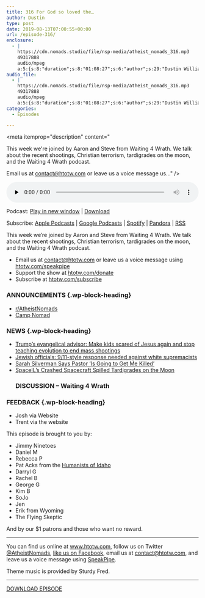 ```yaml
---
title: 316 For God so loved the…
author: Dustin
type: post
date: 2019-08-13T07:00:55+00:00
url: /episode-316/
enclosure:
  - |
    https://cdn.nomads.studio/file/nsp-media/atheist_nomads_316.mp3
    49317888
    audio/mpeg
    a:5:{s:8:"duration";s:8:"01:08:27";s:6:"author";s:29:"Dustin Williams, Aaron, Steve";s:8:"explicit";s:1:"1";s:13:"episode_title";s:23:"For God so loved the...";s:10:"episode_no";s:3:"316";}
audio_file:
  - |
    https://cdn.nomads.studio/file/nsp-media/atheist_nomads_316.mp3
    49317888
    audio/mpeg
    a:5:{s:8:"duration";s:8:"01:08:27";s:6:"author";s:29:"Dustin Williams, Aaron, Steve";s:8:"explicit";s:1:"1";s:13:"episode_title";s:23:"For God so loved the...";s:10:"episode_no";s:3:"316";}
categories:
  - Episodes

---
```

<div itemscope itemtype="http://schema.org/AudioObject">
  <meta itemprop="name" content="316 For God so loved the&#8230;" />
  
  <meta itemprop="uploadDate" content="2019-08-13T01:00:55-06:00" />
  
  <meta itemprop="encodingFormat" content="audio/mpeg" />
  
  <meta itemprop="duration" content="PT1H08M27S" />
  
  <meta itemprop="description" content="


This week we're joined by Aaron and Steve from Waiting 4 Wrath. We talk about the recent shootings, Christian terrorism, tardigrades on the moon, and the Waiting 4 Wrath podcast.








Email us at contact@htotw.com or leave us a voice message us..." />
  
  <meta itemprop="contentUrl" content="https://dts.podtrac.com/redirect.mp3/cdn.nomads.studio/file/nsp-media/atheist_nomads_316.mp3" />
  
  <meta itemprop="contentSize" content="47.0" />
  
  <div class="powerpress_player" id="powerpress_player_8579">
    <audio class="wp-audio-shortcode" id="audio-3971-323" preload="none" style="width: 100%;" controls="controls"><source type="audio/mpeg" src="https://dts.podtrac.com/redirect.mp3/cdn.nomads.studio/file/nsp-media/atheist_nomads_316.mp3?_=323" /><a href="https://dts.podtrac.com/redirect.mp3/cdn.nomads.studio/file/nsp-media/atheist_nomads_316.mp3">https://dts.podtrac.com/redirect.mp3/cdn.nomads.studio/file/nsp-media/atheist_nomads_316.mp3</a></audio>
  </div>
</div>

<p class="powerpress_links powerpress_links_mp3">
  Podcast: <a href="https://dts.podtrac.com/redirect.mp3/cdn.nomads.studio/file/nsp-media/atheist_nomads_316.mp3" class="powerpress_link_pinw" target="_blank" title="Play in new window" onclick="return powerpress_pinw('https://htotw.com/?powerpress_pinw=3971-podcast');" rel="nofollow">Play in new window</a> | <a href="https://dts.podtrac.com/redirect.mp3/cdn.nomads.studio/file/nsp-media/atheist_nomads_316.mp3" class="powerpress_link_d" title="Download" rel="nofollow" download="atheist_nomads_316.mp3">Download</a>
</p>

<p class="powerpress_links powerpress_subscribe_links">
  Subscribe: <a href="https://podcasts.apple.com/us/podcast/humanists-take-on-the-world/id530050098?mt=2&ls=1" class="powerpress_link_subscribe powerpress_link_subscribe_itunes" target="_blank" title="Subscribe on Apple Podcasts" rel="nofollow">Apple Podcasts</a> | <a href="https://www.google.com/podcasts?feed=aHR0cDovL2F0aGVpc3Rub21hZHMubGlic3luLmNvbS9yc3M%3D" class="powerpress_link_subscribe powerpress_link_subscribe_googleplay" target="_blank" title="Subscribe on Google Podcasts" rel="nofollow">Google Podcasts</a> | <a href="https://open.spotify.com/show/3LzK2xZGike6Tc1GEMtMbr?si=LieN9SNuTpq96smuaUsH8A" class="powerpress_link_subscribe powerpress_link_subscribe_spotify" target="_blank" title="Subscribe on Spotify" rel="nofollow">Spotify</a> | <a href="https://www.pandora.com/podcast/atheist-nomads/PC:10122?corr=62071012&part=ug" class="powerpress_link_subscribe powerpress_link_subscribe_pandora" target="_blank" title="Subscribe on Pandora" rel="nofollow">Pandora</a> | <a href="https://htotw.com/feed/podcast/" class="powerpress_link_subscribe powerpress_link_subscribe_rss" target="_blank" title="Subscribe via RSS" rel="nofollow">RSS</a>
</p>

This week we&#8217;re joined by Aaron and Steve from Waiting 4 Wrath. We talk about the recent shootings, Christian terrorism, tardigrades on the moon, and the Waiting 4 Wrath podcast.

<!--more-->

  * Email us at <a href="mailto:contact@htotw.com” target=" rel="noopener noreferrer">contact@htotw.com</a> or leave us a voice message using <a href="https://htotw.com/speakpipe" target="_blank" rel="noopener noreferrer">htotw.com/speakpipe</a>
  * Support the show at <a href="https://htotw.com/donate" target="_blank" rel="noopener noreferrer">htotw.com/donate</a>
  * Subscribe at <a href="https://htotw.com/subscribe" target="_blank" rel="noopener noreferrer">htotw.com/subscribe</a>

### ANNOUNCEMENTS {.wp-block-heading}

  * [r/AtheistNomads][1]
  * [Camp Nomad][2]

### NEWS {.wp-block-heading}

  * [Trump’s evangelical advisor: Make kids scared of Jesus again and stop teaching evolution to end mass shootings][3]
  * [Jewish officials: 9/11-style response needed against white supremacists][4]
  * [Sarah Silverman Says Pastor ‘Is Going to Get Me Killed’][5]
  * [SpaceIL’s Crashed Spacecraft Spilled Tardigrades on the Moon][6] 
    ### DISCUSSION &#8211; Waiting 4 Wrath

### FEEDBACK {.wp-block-heading}

  * Josh via Website
  * Trent via the website

This episode is brought to you by:

  * Jimmy Ninetoes
  * Daniel M
  * Rebecca P
  * Pat Acks from the <a href="https://www.humanistsofidaho.org" target="_blank" rel="noopener noreferrer">Humanists of Idaho</a>
  * Darryl G
  * Rachel B
  * George G
  * Kim B
  * SoJo
  * Jen
  * Erik from Wyoming
  * The Flying Skeptic

And by our $1 patrons and those who want no reward.

<hr class="wp-block-separator" />

You can find us online at <a href="https://www.htotw.com/" target="_blank" rel="noopener noreferrer">www.htotw.com</a>, follow us on Twitter <a href="https://twitter.com/AtheistNomads" target="_blank" rel="noopener noreferrer">@AtheistNomads</a>, <a href="https://htotw.com/facebook" target="_blank" rel="noopener noreferrer">like us on Facebook</a>, email us at <contact@htotw.com>, and leave us a voice message using <a href="https://htotw.com/speakpipe" target="_blank" rel="noopener noreferrer">SpeakPipe</a>.

Theme music is provided by Sturdy Fred.

<hr class="wp-block-separator" />

[DOWNLOAD EPISODE][7]

 [1]: https://www.reddit.com/r/AtheistNomads/
 [2]: https://htotw.com/camp
 [3]: https://www.rawstory.com/2019/08/trumps-evangelical-advisor-make-kids-scared-of-jesus-again-and-stop-teaching-evolution-to-end-mass-shootings/
 [4]: https://www.jpost.com/American-Politics/Jewish-officials-911-style-response-needed-against-white-suprermacists-598239
 [5]: https://lawandcrime.com/high-profile/sarah-silverman-florida-pastor-adam-fannin-is-going-to-get-me-killed/
 [6]: https://www.wired.com/story/a-crashed-israeli-lunar-lander-spilled-tardigrades-on-the-moon/
 [7]: https://dts.podtrac.com/redirect.mp3/cdn.nomads.studio/file/nsp-media/atheist_nomads_316.mp3